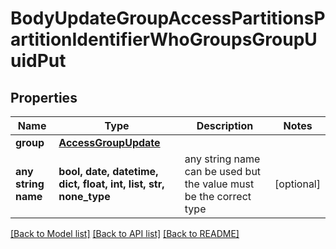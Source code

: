 # BodyUpdateGroupAccessPartitionsPartitionIdentifierWhoGroupsGroupUuidPut


## Properties
Name | Type | Description | Notes
------------ | ------------- | ------------- | -------------
**group** | [**AccessGroupUpdate**](AccessGroupUpdate.md) |  | 
**any string name** | **bool, date, datetime, dict, float, int, list, str, none_type** | any string name can be used but the value must be the correct type | [optional]

[[Back to Model list]](../README.md#documentation-for-models) [[Back to API list]](../README.md#documentation-for-api-endpoints) [[Back to README]](../README.md)


